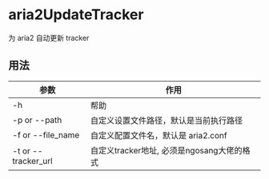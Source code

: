 # aria2UpdateTracker
为 aria2 自动更新 tracker
## 用法
| 参数                | 作用                                       |
| ---- | ---- |
| -h   |   帮助   |
| -p or --path | 自定义设置文件路径，默认是当前执行路径 |
| -f or --file_name | 自定义配置文件名，默认是 aria2.conf |
| -t or --tracker_url | 自定义tracker地址, 必须是ngosang大佬的格式 |
